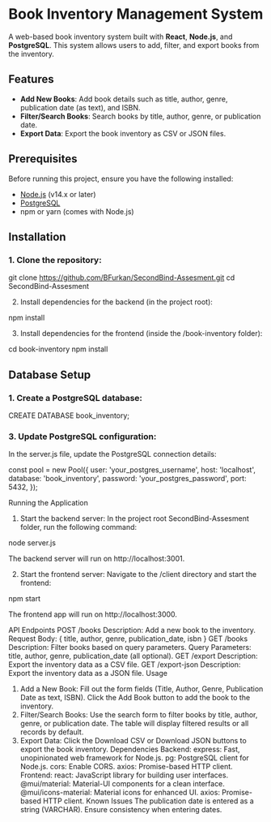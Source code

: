 # Book Inventory Management System

A web-based book inventory system built with **React**, **Node.js**, and **PostgreSQL**. This system allows users to add, filter, and export books from the inventory.

## Features

- **Add New Books**: Add book details such as title, author, genre, publication date (as text), and ISBN.
- **Filter/Search Books**: Search books by title, author, genre, or publication date.
- **Export Data**: Export the book inventory as CSV or JSON files.

## Prerequisites

Before running this project, ensure you have the following installed:

- [Node.js](https://nodejs.org/en/download/) (v14.x or later)
- [PostgreSQL](https://www.postgresql.org/download/)
- npm or yarn (comes with Node.js)

## Installation

### 1. Clone the repository:

git clone https://github.com/BFurkan/SecondBind-Assesment.git
cd SecondBind-Assesment

2. Install dependencies for the backend (in the project root):

npm install

3. Install dependencies for the frontend (inside the /book-inventory folder):

cd book-inventory
npm install


## Database Setup
### 1. Create a PostgreSQL database:

CREATE DATABASE book_inventory;

### 3. Update PostgreSQL configuration:
In the server.js file, update the PostgreSQL connection details:

const pool = new Pool({
  user: 'your_postgres_username',
  host: 'localhost',
  database: 'book_inventory',
  password: 'your_postgres_password',
  port: 5432,
});


Running the Application
1. Start the backend server:
In the project root SecondBind-Assesment folder, run the following command:

node server.js

The backend server will run on http://localhost:3001.

2. Start the frontend server:
Navigate to the /client directory and start the frontend:

npm start

The frontend app will run on http://localhost:3000.

API Endpoints
POST /books
Description: Add a new book to the inventory.
Request Body: { title, author, genre, publication_date, isbn }
GET /books
Description: Filter books based on query parameters.
Query Parameters: title, author, genre, publication_date (all optional).
GET /export
Description: Export the inventory data as a CSV file.
GET /export-json
Description: Export the inventory data as a JSON file.
Usage
1. Add a New Book:
Fill out the form fields (Title, Author, Genre, Publication Date as text, ISBN).
Click the Add Book button to add the book to the inventory.
2. Filter/Search Books:
Use the search form to filter books by title, author, genre, or publication date.
The table will display filtered results or all records by default.
3. Export Data:
Click the Download CSV or Download JSON buttons to export the book inventory.
Dependencies
Backend:
express: Fast, unopinionated web framework for Node.js.
pg: PostgreSQL client for Node.js.
cors: Enable CORS.
axios: Promise-based HTTP client.
Frontend:
react: JavaScript library for building user interfaces.
@mui/material: Material-UI components for a clean interface.
@mui/icons-material: Material icons for enhanced UI.
axios: Promise-based HTTP client.
Known Issues
The publication date is entered as a string (VARCHAR). Ensure consistency when entering dates.
